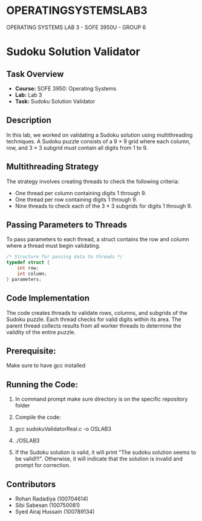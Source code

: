 # OPERATINGSYSTEMSLAB3
OPERATING SYSTEMS LAB 3 - SOFE 3950U - GROUP 6

# Sudoku Solution Validator

## Task Overview
- **Course:** SOFE 3950: Operating Systems
- **Lab:** Lab 3
- **Task:** Sudoku Solution Validator

## Description
In this lab, we worked on validating a Sudoku solution using multithreading techniques. A Sudoku puzzle consists of a 9 × 9 grid where each column, row, and 3 × 3 subgrid must contain all digits from 1 to 9.

## Multithreading Strategy
The strategy involves creating threads to check the following criteria:
- One thread per column containing digits 1 through 9.
- One thread per row containing digits 1 through 9.
- Nine threads to check each of the 3 × 3 subgrids for digits 1 through 9.

## Passing Parameters to Threads
To pass parameters to each thread, a struct contains the row and column where a thread must begin validating.

```c
/* Structure for passing data to threads */
typedef struct {
    int row;
    int column;
} parameters;
```

## Code Implementation
The code creates threads to validate rows, columns, and subgrids of the Sudoku puzzle. Each thread checks for valid digits within its area. The parent thread collects results from all worker threads to determine the validity of the entire puzzle.

## Prerequisite: 
Make sure to have gcc installed

## Running the Code:
1. In command prompt make sure directory is on the specific repository folder

2. Compile the code:
3. gcc sudokuValidatorReal.c -o OSLAB3
4. ./OSLAB3

5. If the Sudoku solution is valid, it will print "The sudoku solution seems to be valid!!!". Otherwise, it will indicate that the solution is invalid and prompt for correction.

## Contributors
- Rohan Radadiya (100704614)
- Sibi Sabesan (100750081)
- Syed Airaj Hussain (100789134)
